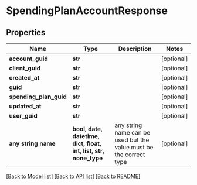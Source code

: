 # SpendingPlanAccountResponse


## Properties
Name | Type | Description | Notes
------------ | ------------- | ------------- | -------------
**account_guid** | **str** |  | [optional] 
**client_guid** | **str** |  | [optional] 
**created_at** | **str** |  | [optional] 
**guid** | **str** |  | [optional] 
**spending_plan_guid** | **str** |  | [optional] 
**updated_at** | **str** |  | [optional] 
**user_guid** | **str** |  | [optional] 
**any string name** | **bool, date, datetime, dict, float, int, list, str, none_type** | any string name can be used but the value must be the correct type | [optional]

[[Back to Model list]](../README.md#documentation-for-models) [[Back to API list]](../README.md#documentation-for-api-endpoints) [[Back to README]](../README.md)


